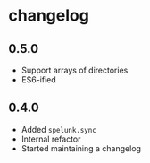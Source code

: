 # changelog

## 0.5.0

* Support arrays of directories
* ES6-ified

## 0.4.0

* Added `spelunk.sync`
* Internal refactor
* Started maintaining a changelog

